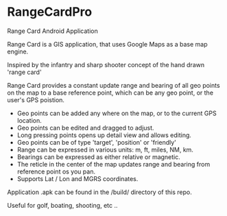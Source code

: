 # RangeCardPro
Range Card Android Application

Range Card is a GIS application, that uses Google Maps as a base map engine.

Inspired by the infantry and sharp shooter concept of the hand drawn 'range card'

Range Card provides a constant update range and bearing of all geo points on the map to a base reference point, which can be any geo point, 
or the user's GPS poistion. 

* Geo points can be added any where on the map, or to the current GPS location.
* Geo points can be edited and dragged to adjust.
* Long pressing points opens up detail view and allows editing.
* Geo points can be of type 'target', 'position' or 'friendly'
* Range can be expressed in various units: m, ft, miles, NM, km.
* Bearings can be expressed as either relative or magnetic.
* The reticle in the center of the map updates range and bearing from reference point os you pan.
* Supports Lat / Lon and MGRS coordinates.

Application .apk can be found in the /build/ directory of this repo.

Useful for golf, boating, shooting, etc ..
